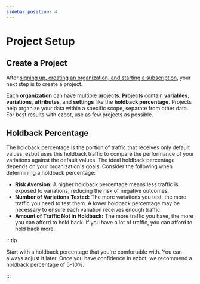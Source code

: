 ```yaml
---
sidebar_position: 4
---
```


# Project Setup

## Create a Project

After [signing up, creating an organization, and starting a subscription](./02-sign-up.md), your next step is to create a project.

Each **organization** can have multiple **projects**. **Projects** contain **variables**, **variations**, **attributes**, and **settings** like the **holdback percentage**. Projects help organize your data within a specific scope, separate from other data. For best results with ezbot, use as few projects as possible.

## Holdback Percentage

The holdback percentage is the portion of traffic that receives only default values. ezbot uses this holdback traffic to compare the performance of your variations against the default values. The ideal holdback percentage depends on your organization's goals. Consider the following when determining a holdback percentage:

- **Risk Aversion:** A higher holdback percentage means less traffic is exposed to variations, reducing the risk of negative outcomes.
- **Number of Variations Tested:** The more variations you test, the more traffic you need to test them. A lower holdback percentage may be necessary to ensure each variation receives enough traffic.
- **Amount of Traffic Not in Holdback:** The more traffic you have, the more you can afford to hold back. If you have a lot of traffic, you can afford to hold back more.

:::tip

Start with a holdback percentage that you're comfortable with. You can always adjust it later. Once you have confidence in ezbot, we recommend a holdback percentage of 5-10%.

:::
